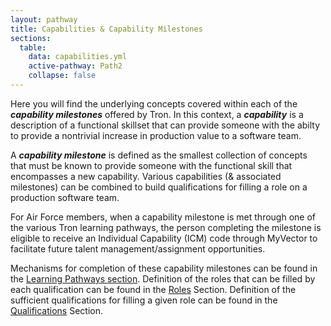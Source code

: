 ```yaml
---
layout: pathway
title: Capabilities & Capability Milestones
sections:
  table:
    data: capabilities.yml
    active-pathway: Path2
    collapse: false
---
```


Here you will find the underlying concepts covered within each of the ***capability milestones*** offered by Tron.  In this context, a ***capability*** is a description of a functional skillset that can provide someone with the abilty to provide a nontrivial increase in production value to a software team.

A ***capability milestone*** is defined as the smallest collection of concepts that must be known to provide someone with the functional skill that encompasses a new capability.  Various capabilities (& associated milestones) can be combined to build qualifications for filling a role on a production software team.

For Air Force members, when a capability milestone is met through one of the various Tron learning pathways, the person completing the milestone is eligible to receive an Individual Capability (ICM) code through MyVector to facilitate future talent management/assignment opportunities.

Mechanisms for completion of these capability milestones can be found in the <a href="/learning/pathways">Learning Pathways section</a>.
Definition of the roles that can be filled by each qualification can be found in the <a href="/learning/roles">Roles</a> Section.
Definition of the sufficient qualifications for filling a given role can be found in the <a href="/learning/qualifications">Qualifications</a> Section.


